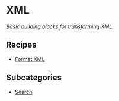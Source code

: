 # XML

_Basic building blocks for transforming XML._

## Recipes

* [Format XML](/reference/recipes/xml/autoformat)

## Subcategories

* [Search](/reference/recipes/xml/search)


